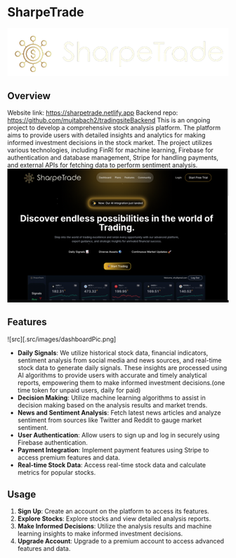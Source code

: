 # SharpeTrade

![logo](./src/images/logo.png)

## Overview

Website link: https://sharpetrade.netlify.app
Backend repo: https://github.com/mujtabach2/tradingsiteBackend
This is an ongoing project to develop a comprehensive stock analysis platform. The platform aims to provide users with detailed insights and analytics for making informed investment decisions in the stock market. The project utilizes various technologies, including FinRl for machine learning, Firebase for authentication and database management, Stripe for handling payments, and external APIs for fetching data to perform sentiment analysis.
![alt text](src/images/homepafe.png)

## Features

![src][.src/images/dashboardPic.png]

- **Daily Signals**: We utilize historical stock data, financial indicators, sentiment analysis from social media and news sources, and real-time stock data to generate daily signals. These insights are processed using AI algorithms to provide users with accurate and timely analytical reports, empowering them to make informed investment decisions.(one time token for unpaid users, daily for paid)
- **Decision Making**: Utilize machine learning algorithms to assist in decision making based on the analysis results and market trends.
- **News and Sentiment Analysis**: Fetch latest news articles and analyze sentiment from sources like Twitter and Reddit to gauge market sentiment.
- **User Authentication**: Allow users to sign up and log in securely using Firebase authentication.
- **Payment Integration**: Implement payment features using Stripe to access premium features and data.
- **Real-time Stock Data**: Access real-time stock data and calculate metrics for popular stocks.

## Usage

1. **Sign Up**: Create an account on the platform to access its features.
2. **Explore Stocks**: Explore stocks and view detailed analysis reports.
3. **Make Informed Decisions**: Utilize the analysis results and machine learning insights to make informed investment decisions.
4. **Upgrade Account**: Upgrade to a premium account to access advanced features and data.
